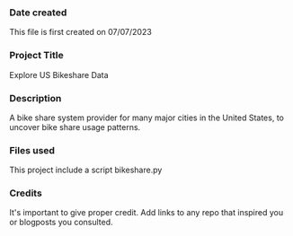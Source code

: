 ### Date created
This file is first created on 07/07/2023

### Project Title
Explore US Bikeshare Data

### Description
A bike share system provider for many major cities in the United States, to uncover bike share usage patterns.

### Files used
This project include a script bikeshare.py

### Credits
It's important to give proper credit. Add links to any repo that inspired you or blogposts you consulted.

